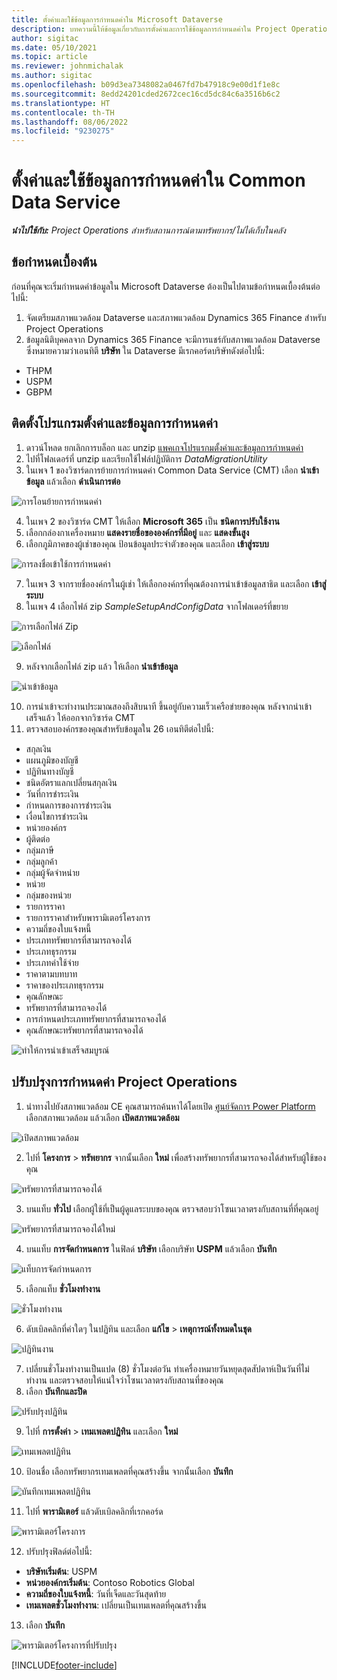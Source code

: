 ```yaml
---
title: ตั้งค่าและใช้ข้อมูลการกำหนดค่าใน Microsoft Dataverse
description: บทความนี้ให้ข้อมูลเกี่ยวกับการตั้งค่าและการใช้ข้อมูลการกำหนดค่าใน Project Operations
author: sigitac
ms.date: 05/10/2021
ms.topic: article
ms.reviewer: johnmichalak
ms.author: sigitac
ms.openlocfilehash: b09d3ea7348082a0467fd7b47918c9e00d1f1e8c
ms.sourcegitcommit: 8edd24201cded2672cec16cd5dc84c6a3516b6c2
ms.translationtype: HT
ms.contentlocale: th-TH
ms.lasthandoff: 08/06/2022
ms.locfileid: "9230275"
---
```

# <a name="set-up-and-apply-configuration-data-in-the-common-data-service"></a>ตั้งค่าและใช้ข้อมูลการกำหนดค่าใน Common Data Service 

_**นำไปใช้กับ:** Project Operations สำหรับสถานการณ์ตามทรัพยากร/ไม่ได้เก็บในคลัง_



## <a name="prerequisites"></a>ข้อกำหนดเบื้องต้น

ก่อนที่คุณจะเริ่มกำหนดค่าข้อมูลใน Microsoft Dataverse ต้องเป็นไปตามข้อกำหนดเบื้องต้นต่อไปนี้:

1.  จัดเตรียมสภาพแวดล้อม Dataverse และสภาพแวดล้อม Dynamics 365 Finance สำหรับ Project Operations
2.  ข้อมูลนิติบุคคลจาก Dynamics 365 Finance จะมีการแชร์กับสภาพแวดล้อม Dataverse ซึ่งหมายความว่าเอนทิตี **บริษัท** ใน Dataverse มีเรกคอร์ดบริษัทดังต่อไปนี้:
  - THPM
  - USPM
  - GBPM

## <a name="install-setup-and-configuration-data"></a>ติดตั้งโปรแกรมตั้งค่าและข้อมูลการกำหนดค่า

1. ดาวน์โหลด ยกเลิกการบล็อก และ unzip [แพคเกจโปรแรกมตั้งค่าและข้อมูลการกำหนดค่า](https://download.microsoft.com/download/e/2/d/e2da6c98-d5dd-450c-aabe-fd6bf2ba374b/ProjOpsSampleSetupData-%20Integrated%20Latest.zip)
2. ไปที่โฟลเดอร์ที่ unzip และเรียกใช้ไฟล์ปฏิบัติการ *DataMigrationUtility*
3. ในเพจ 1 ของวิซาร์ดการย้ายการกำหนดค่า Common Data Service (CMT) เลือก **นำเข้าข้อมูล** แล้วเลือก **ดำเนินการต่อ**

![การโอนย้ายการกำหนดค่า](./media/1ConfigurationMigration.png)

4. ในเพจ 2 ของวิซาร์ด CMT ให้เลือก **Microsoft 365** เป็น **ชนิดการปรับใช้งาน**
5. เลือกกล่องกาเครื่องหมาย **แสดงรายชื่อขององค์กรที่มีอยู่** และ **แสดงขั้นสูง**
6. เลือกภูมิภาคของผู้เช่าของคุณ ป้อนข้อมูลประจำตัวของคุณ และเลือก **เข้าสู่ระบบ**

![การลงชื่อเข้าใช้การกำหนดค่า](./media/2ConfigurationSignin.png)

7. ในเพจ 3 จากรายชื่อองค์กรในผู้เช่า ให้เลือกองค์กรที่คุณต้องการนำเข้าข้อมูลสาธิต และเลือก **เข้าสู่ระบบ**
8. ในเพจ 4 เลือกไฟล์ zip *SampleSetupAndConfigData* จากโฟลเดอร์ที่ขยาย

![การเลือกไฟล์ Zip](./media/3ZipFile.png)

![เลือกไฟล์](./media/4SelectAFile.png)

9. หลังจากเลือกไฟล์ zip แล้ว ให้เลือก **นำเข้าข้อมูล**

![นำเข้าข้อมูล](./media/5ImportData.png)

10. การนำเข้าจะทำงานประมาณสองถึงสิบนาที ขึ้นอยู่กับความเร็วเครือข่ายของคุณ หลังจากนำเข้าเสร็จแล้ว ให้ออกจากวิซาร์ด CMT 
11. ตรวจสอบองค์กรของคุณสำหรับข้อมูลใน 26 เอนทิตีต่อไปนี้:

  - สกุลเงิน
  - แผนภูมิของบัญชี
  - ปฏิทินทางบัญชี
  - ชนิดอัตราแลกเปลี่ยนสกุลเงิน
  - วันที่การชำระเงิน
  - กำหนดการของการชำระเงิน
  - เงื่อนไขการชำระเงิน
  - หน่วยองค์กร
  - ผู้ติดต่อ
  - กลุ่มภาษี
  - กลุ่มลูกค้า
  - กลุ่มผู้จัดจำหน่าย
  - หน่วย
  - กลุ่มของหน่วย
  - รายการราคา
  - รายการราคาสำหรับพารามิเตอร์โครงการ
  - ความถี่ของใบแจ้งหนี้
  - ประเภททรัพยากรที่สามารถจองได้
  - ประเภทธุรกรรม
  - ประเภทค่าใช้จ่าย
  - ราคาตามบทบาท
  - ราคาของประเภทธุรกรรม
  - คุณลักษณะ
  - ทรัพยากรที่สามารถจองได้
  - การกำหนดประเภททรัพยากรที่สามารถจองได้
  - คุณลักษณะทรัพยากรที่สามารถจองได้

![ทำให้การนำเข้าเสร็จสมบูรณ์](./media/6CompleteImport.png)

## <a name="update-project-operations-configurations"></a>ปรับปรุงการกำหนดค่า Project Operations

1. นำทางไปยังสภาพแวดล้อม CE คุณสามารถค้นหาได้โดยเปิด [ศูนย์จัดการ Power Platform](https://admin.powerplatform.microsoft.com/environments) เลือกสภาพแวดล้อม แล้วเลือก **เปิดสภาพแวดล้อม** 

![เปิดสภาพแวดล้อม](./media/7OpenEnvironment.png)

2. ไปที่ **โครงการ** > **ทรัพยากร** จากนั้นเลือก **ใหม่** เพื่อสร้างทรัพยากรที่สามารถจองได้สำหรับผู้ใช้ของคุณ

![ทรัพยากรที่สามารถจองได้](./media/8BookableResources.png)

3. บนแท็บ **ทั่วไป** เลือกผู้ใช้ที่เป็นผู้ดูแลระบบของคุณ ตรวจสอบว่าโซนเวลาตรงกับสถานที่ที่คุณอยู่ 

![ทรัพยากรที่สามารถจองได้ใหม่](./media/9NewBookableResource.png)

4. บนแท็บ **การจัดกำหนดการ** ในฟิลด์ **บริษัท** เลือกบริษัท **USPM** แล้วเลือก **บันทึก** 

![แท็บการจัดกำหนดการ](./media/10SchedulingTab.png)

5. เลือกแท็บ **ชั่วโมงทำงาน**  

![ชั่วโมงทำงาน](./media/11WorkHours.png)

6. ดับเบิลคลิกที่ค่าใดๆ ในปฏิทิน และเลือก **แก้ไข** > **เหตุการณ์ทั้งหมดในชุด** 

![ปฏิทินงาน](./media/12WorkCalendar.png)

7. เปลี่ยนชั่วโมงทำงานเป็นแปด (8) ชั่วโมงต่อวัน ทำเครื่องหมายวันหยุดสุดสัปดาห์เป็นวันที่ไม่ทำงาน และตรวจสอบให้แน่ใจว่าโซนเวลาตรงกับสถานที่ของคุณ 
8. เลือก **บันทึกและปิด**

![ปรับปรุงปฏิทิน](./media/13UpdateCalendar.png)

9. ไปที่ **การตั้งค่า** > **เทมเพลตปฏิทิน** และเลือก **ใหม่**
 
 ![เทมเพลตปฏิทิน](./media/14CalendarTemplates.png)
 
 10. ป้อนชื่อ เลือกทรัพยากรเทมเพลตที่คุณสร้างขึ้น จากนั้นเลือก **บันทึก** 
 
 ![บันทึกเทมเพลตปฏิทิน](./media/15SaveCalendarTemplate.png)
 
 11. ไปที่ **พารามิเตอร์** แล้วดับเบิลคลิกที่เรกคอร์ด 
 
 ![พารามิเตอร์โครงการ](./media/16ProjectParameters.png)
 
12. ปรับปรุงฟิลด์ต่อไปนี้:

 - **บริษัทเริ่มต้น**: USPM
 - **หน่วยองค์กรเริ่มต้น**: Contoso Robotics Global
 - **ความถี่ของใบแจ้งหนี้**: วันที่เจ็ดและวันสุดท้าย
 - **เทมเพลตชั่วโมงทำงาน**: เปลี่ยนเป็นเทมเพลตที่คุณสร้างขึ้น

13. เลือก **บันทึก** 

![พารามิเตอร์โครงการที่ปรับปรุง](./media/17UpdatedProjectParameters.png)


[!INCLUDE[footer-include](../includes/footer-banner.md)]
